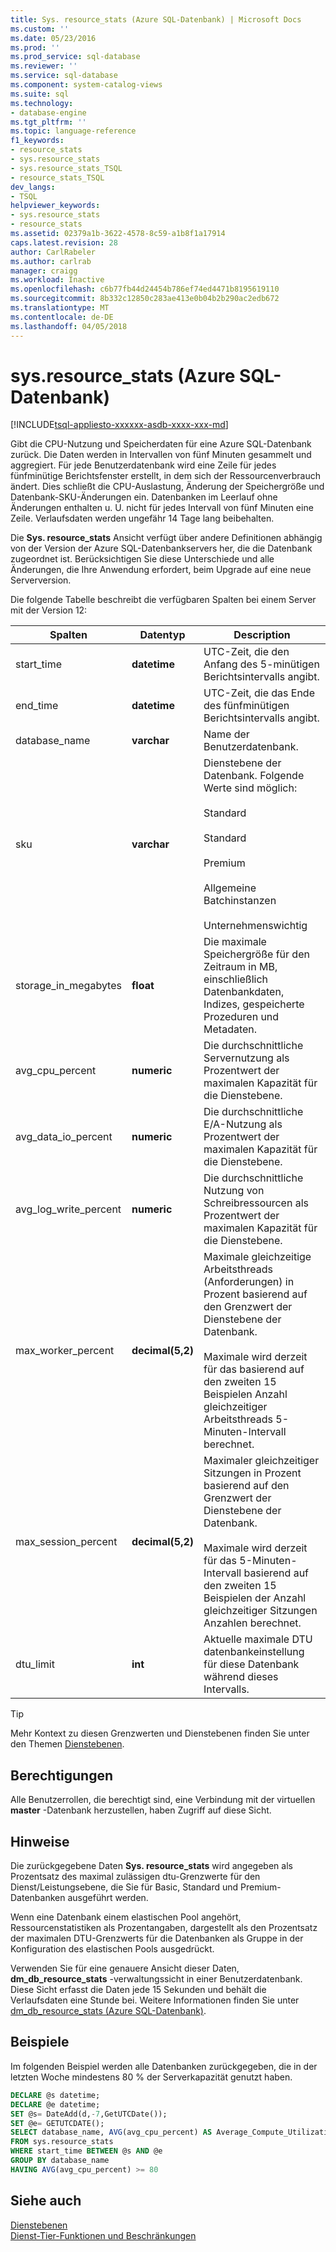 ```yaml
---
title: Sys. resource_stats (Azure SQL-Datenbank) | Microsoft Docs
ms.custom: ''
ms.date: 05/23/2016
ms.prod: ''
ms.prod_service: sql-database
ms.reviewer: ''
ms.service: sql-database
ms.component: system-catalog-views
ms.suite: sql
ms.technology:
- database-engine
ms.tgt_pltfrm: ''
ms.topic: language-reference
f1_keywords:
- resource_stats
- sys.resource_stats
- sys.resource_stats_TSQL
- resource_stats_TSQL
dev_langs:
- TSQL
helpviewer_keywords:
- sys.resource_stats
- resource_stats
ms.assetid: 02379a1b-3622-4578-8c59-a1b8f1a17914
caps.latest.revision: 28
author: CarlRabeler
ms.author: carlrab
manager: craigg
ms.workload: Inactive
ms.openlocfilehash: c6b77fb44d24454b786ef74ed4471b8195619110
ms.sourcegitcommit: 8b332c12850c283ae413e0b04b2b290ac2edb672
ms.translationtype: MT
ms.contentlocale: de-DE
ms.lasthandoff: 04/05/2018
---
```

# <a name="sysresourcestats-azure-sql-database"></a>sys.resource_stats (Azure SQL-Datenbank)
[!INCLUDE[tsql-appliesto-xxxxxx-asdb-xxxx-xxx-md](../../includes/tsql-appliesto-xxxxxx-asdb-xxxx-xxx-md.md)]

  Gibt die CPU-Nutzung und Speicherdaten für eine Azure SQL-Datenbank zurück. Die Daten werden in Intervallen von fünf Minuten gesammelt und aggregiert. Für jede Benutzerdatenbank wird eine Zeile für jedes fünfminütige Berichtsfenster erstellt, in dem sich der Ressourcenverbrauch ändert. Dies schließt die CPU-Auslastung, Änderung der Speichergröße und Datenbank-SKU-Änderungen ein. Datenbanken im Leerlauf ohne Änderungen enthalten u. U. nicht für jedes Intervall von fünf Minuten eine Zeile. Verlaufsdaten werden ungefähr 14 Tage lang beibehalten.  
  
 Die **Sys. resource_stats** Ansicht verfügt über andere Definitionen abhängig von der Version der Azure SQL-Datenbankservers her, die die Datenbank zugeordnet ist. Berücksichtigen Sie diese Unterschiede und alle Änderungen, die Ihre Anwendung erfordert, beim Upgrade auf eine neue Serverversion.  
  
 Die folgende Tabelle beschreibt die verfügbaren Spalten bei einem Server mit der Version 12:  
  
|Spalten|Datentyp|Description|  
|----------------------------|---------------|-----------------|  
|start_time|**datetime**|UTC-Zeit, die den Anfang des 5-minütigen Berichtsintervalls angibt.|  
|end_time|**datetime**|UTC-Zeit, die das Ende des fünfminütigen Berichtsintervalls angibt.|  
|database_name|**varchar**|Name der Benutzerdatenbank.|  
|sku|**varchar**|Dienstebene der Datenbank. Folgende Werte sind möglich:<br /><br /> Standard<br /><br /> Standard<br /><br /> Premium<br /><br />Allgemeine Batchinstanzen<br /><br />Unternehmenswichtig|  
|storage_in_megabytes|**float**|Die maximale Speichergröße für den Zeitraum in MB, einschließlich Datenbankdaten, Indizes, gespeicherte Prozeduren und Metadaten.|  
|avg_cpu_percent|**numeric**|Die durchschnittliche Servernutzung als Prozentwert der maximalen Kapazität für die Dienstebene.|  
|avg_data_io_percent|**numeric**|Die durchschnittliche E/A-Nutzung als Prozentwert der maximalen Kapazität für die Dienstebene.|  
|avg_log_write_percent|**numeric**|Die durchschnittliche Nutzung von Schreibressourcen als Prozentwert der maximalen Kapazität für die Dienstebene.|  
|max_worker_percent|**decimal(5,2)**|Maximale gleichzeitige Arbeitsthreads (Anforderungen) in Prozent basierend auf den Grenzwert der Dienstebene der Datenbank.<br /><br /> Maximale wird derzeit für das basierend auf den zweiten 15 Beispielen Anzahl gleichzeitiger Arbeitsthreads 5-Minuten-Intervall berechnet.|  
|max_session_percent|**decimal(5,2)**|Maximaler gleichzeitiger Sitzungen in Prozent basierend auf den Grenzwert der Dienstebene der Datenbank.<br /><br /> Maximale wird derzeit für das 5-Minuten-Intervall basierend auf den zweiten 15 Beispielen der Anzahl gleichzeitiger Sitzungen Anzahlen berechnet.|  
|dtu_limit|**int**|Aktuelle maximale DTU datenbankeinstellung für diese Datenbank während dieses Intervalls.|  
  
> [!TIP]  
>  Mehr Kontext zu diesen Grenzwerten und Dienstebenen finden Sie unter den Themen [Dienstebenen](https://azure.microsoft.com/documentation/articles/sql-database-service-tiers/).  
    
## <a name="permissions"></a>Berechtigungen  
 Alle Benutzerrollen, die berechtigt sind, eine Verbindung mit der virtuellen **master** -Datenbank herzustellen, haben Zugriff auf diese Sicht.  
  
## <a name="remarks"></a>Hinweise  
 Die zurückgegebene Daten **Sys. resource_stats** wird angegeben als Prozentsatz des maximal zulässigen dtu-Grenzwerte für den Dienst/Leistungsebene, die Sie für Basic, Standard und Premium-Datenbanken ausgeführt werden.  
  
 Wenn eine Datenbank einem elastischen Pool angehört, Ressourcenstatistiken als Prozentangaben, dargestellt als den Prozentsatz der maximalen DTU-Grenzwerts für die Datenbanken als Gruppe in der Konfiguration des elastischen Pools ausgedrückt.  
  
 Verwenden Sie für eine genauere Ansicht dieser Daten, **dm_db_resource_stats** -verwaltungssicht in einer Benutzerdatenbank. Diese Sicht erfasst die Daten jede 15 Sekunden und behält die Verlaufsdaten eine Stunde bei.  Weitere Informationen finden Sie unter [dm_db_resource_stats &#40;Azure SQL-Datenbank&#41;](../../relational-databases/system-dynamic-management-views/sys-dm-db-resource-stats-azure-sql-database.md).  

## <a name="examples"></a>Beispiele  
 Im folgenden Beispiel werden alle Datenbanken zurückgegeben, die in der letzten Woche mindestens 80 % der Serverkapazität genutzt haben.  
  
```sql  
DECLARE @s datetime;  
DECLARE @e datetime;  
SET @s= DateAdd(d,-7,GetUTCDate());  
SET @e= GETUTCDATE();  
SELECT database_name, AVG(avg_cpu_percent) AS Average_Compute_Utilization   
FROM sys.resource_stats   
WHERE start_time BETWEEN @s AND @e  
GROUP BY database_name  
HAVING AVG(avg_cpu_percent) >= 80  
```  
    
## <a name="see-also"></a>Siehe auch  
 [Dienstebenen](https://azure.microsoft.com/documentation/articles/sql-database-service-tiers/)   
 [Dienst-Tier-Funktionen und Beschränkungen](https://azure.microsoft.com/documentation/articles/sql-database-performance-guidance/)  
  
  
